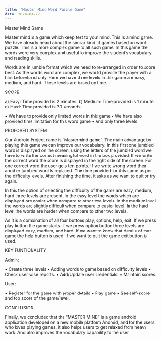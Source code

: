```yaml
---
title: "Master Mind Word Puzzle Game"
date: 2024-08-27
---
```


Master Mind Game

Master mind is a game which keep test to your mind. This is a mind game. We have already heard about the similar kind of games based on word puzzle. This is a more complex game to all such game. In this game the words were very complex and useful to improve the student’s vocabulary and reading skills.

Words are in jumble format which we need to re-arranged in order to score best. As the words word are complex, we would provide the player with a hint beforehand only. Here we have three levels in this game are easy, medium, and hard. These levels are based on time.

SCOPE

a)	Easy: Time provided is 2 minutes.
b)	Medium: Time provided is 1 minute.
c)	Hard: Time provided is 30 seconds.

•	We have to provide only limited words in this game
•	We have also provided time limitation for this word game
•	And only three levels

PROPOSED SYSTEM

Our Android Project name is “Mastermind game”. The main advantage by playing this game we can improve our vocabulary. In this first one jumbled word is displayed on the screen, using the letters of the jumbled word we have to write the correct meaningful word in the box provided. If we write the correct word the score is displayed in the right side of the screen. For one correct word the user gets ten points. If we write wrong word then another jumbled word is replaced. The time provided for this game as per the difficulty levels. After finishing the time, it asks as we want to quit or try again.

In this the option of selecting the difficulty of the game are easy, medium, hard three levels are present. In the easy level the words which are displayed are easier when compare to other two levels. In the medium level the words are slightly difficult when compare to easier level. In the hard level the words are harder when compare to other two levels.

As it is a combination of all four buttons play, options, help, exit. If we press play button the game starts. If we press option button three levels are displayed easy, medium, and hard. If we want to know that details of that game the help button is used. If we want to quit the game exit button is used.
 

KEY FUNTIONALITY


Admin:

•	Create three levels
•	Adding words to game based on difficulty levels
•	Check user wise reports.
•	Add/Update user credentials.
•	Maintain scores.

User: 

•	Register for the game with proper details
•	Play game
•	See self-score and top score of the game/level.


CONCLUSION:

Finally, we concluded that the “MASTER MIND” is a game android application developed on a new mobile platform Android, and for the users who loves playing games, it also helps users to get relaxed from heavy work. And also improves the vocabulary capability to the user.
